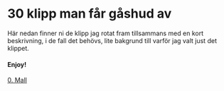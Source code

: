 # 30 klipp man får gåshud av

Här nedan finner ni de klipp jag rotat fram tillsammans med en kort beskrivning, i de fall det behövs, lite bakgrund till varför jag valt just det klippet.

#### Enjoy!

[0. Mall](clips/template.md)